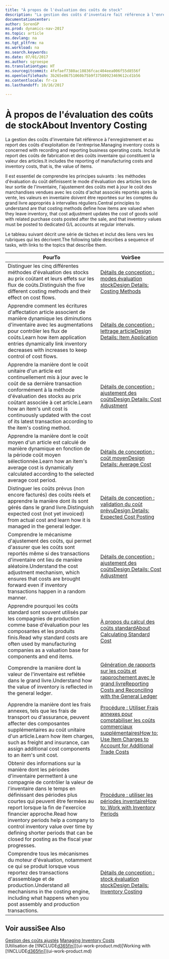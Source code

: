 ```yaml
---
title: "À propos de l'évaluation des coûts de stock"
description: "La gestion des coûts d'inventaire fait référence à l'enregistrement et au report des coûts d'exploitation de l'entreprise. Inclut le report des coûts de fabrication et des coûts inventaire qui constituent la valeur des articles."
documentationcenter: 
author: SorenGP
ms.prod: dynamics-nav-2017
ms.topic: article
ms.devlang: na
ms.tgt_pltfrm: na
ms.workload: na
ms.search.keywords: 
ms.date: 07/01/2017
ms.author: sgroespe
ms.translationtype: HT
ms.sourcegitcommit: 4fefaef7380ac10836fcac404eea006f55d8556f
ms.openlocfilehash: 3b265e86751060b75b9f37580923469612cd1b56
ms.contentlocale: fr-ca
ms.lasthandoff: 10/16/2017

---
```

# <a name="about-inventory-costing"></a><span data-ttu-id="6708c-104">À propos de l'évaluation des coûts de stock</span><span class="sxs-lookup"><span data-stu-id="6708c-104">About Inventory Costing</span></span>
<span data-ttu-id="6708c-105">La gestion des coûts d'inventaire fait référence à l'enregistrement et au report des coûts d'exploitation de l'entreprise.</span><span class="sxs-lookup"><span data-stu-id="6708c-105">Managing inventory costs is concerned with recording and reporting business operating costs.</span></span> <span data-ttu-id="6708c-106">Inclut le report des coûts de fabrication et des coûts inventaire qui constituent la valeur des articles.</span><span class="sxs-lookup"><span data-stu-id="6708c-106">It includes the reporting of manufacturing costs and inventory costs, that is, the value of items.</span></span>  

 <span data-ttu-id="6708c-107">Il est essentiel de comprendre les principes suivants : les méthodes d'évaluation du coût définissent le mode d'évaluation des articles lors de leur sortie de l'inventaire, l'ajustement des coûts met à jour le coût des marchandises vendues avec les coûts d'achat associés reportés après la vente, les valeurs en inventaire doivent être reportées sur les comptes du grand livre appropriés à intervalles réguliers.</span><span class="sxs-lookup"><span data-stu-id="6708c-107">Central principles to understand are that costing methods define how items are valued when they leave inventory, that cost adjustment updates the cost of goods sold with related purchase costs posted after the sale, and that inventory values must be posted to dedicated G/L accounts at regular intervals.</span></span>  

 <span data-ttu-id="6708c-108">Le tableau suivant décrit une série de tâches et inclut des liens vers les rubriques qui les décrivent.</span><span class="sxs-lookup"><span data-stu-id="6708c-108">The following table describes a sequence of tasks, with links to the topics that describe them.</span></span>   

|<span data-ttu-id="6708c-109">**Pour**</span><span class="sxs-lookup"><span data-stu-id="6708c-109">**To**</span></span>|<span data-ttu-id="6708c-110">**Voir**</span><span class="sxs-lookup"><span data-stu-id="6708c-110">**See**</span></span>|  
|------------|-------------|  
|<span data-ttu-id="6708c-111">Distinguer les cinq différentes méthodes d'évaluation des stocks au prix coûtant et leurs effets sur les flux de coûts.</span><span class="sxs-lookup"><span data-stu-id="6708c-111">Distinguish the five different costing methods and their effect on cost flows.</span></span>|[<span data-ttu-id="6708c-112">Détails de conception : modes évaluation stock</span><span class="sxs-lookup"><span data-stu-id="6708c-112">Design Details: Costing Methods</span></span>](design-details-costing-methods.md)|  
|<span data-ttu-id="6708c-113">Apprendre comment les écritures d'affectation article associent de manière dynamique les diminutions d'inventaire avec les augmentations pour contrôler les flux de coûts.</span><span class="sxs-lookup"><span data-stu-id="6708c-113">Learn how item application entries dynamically link inventory decreases with increases to keep control of cost flows.</span></span>|[<span data-ttu-id="6708c-114">Détails de conception : lettrage article</span><span class="sxs-lookup"><span data-stu-id="6708c-114">Design Details: Item Application</span></span>](design-details-item-application.md)|  
|<span data-ttu-id="6708c-115">Apprendre la manière dont le coût unitaire d'un article est continuellement mis à jour avec le coût de sa dernière transaction conformément à la méthode d'évaluation des stocks au prix coûtant associée à cet article.</span><span class="sxs-lookup"><span data-stu-id="6708c-115">Learn how an item's unit cost is continuously updated with the cost of its latest transaction according to the item's costing method.</span></span>|[<span data-ttu-id="6708c-116">Détails de conception : ajustement des coûts</span><span class="sxs-lookup"><span data-stu-id="6708c-116">Design Details: Cost Adjustment</span></span>](design-details-cost-adjustment.md)|  
|<span data-ttu-id="6708c-117">Apprendre la manière dont le coût moyen d'un article est calculé de manière dynamique en fonction de la période coût moyen sélectionnée.</span><span class="sxs-lookup"><span data-stu-id="6708c-117">Learn how an item's average cost is dynamically calculated according to the selected average cost period.</span></span>|[<span data-ttu-id="6708c-118">Détails de conception : coût moyen</span><span class="sxs-lookup"><span data-stu-id="6708c-118">Design Details: Average Cost</span></span>](design-details-average-cost.md)|  
|<span data-ttu-id="6708c-119">Distinguer les coûts prévus (non encore facturés) des coûts réels et apprendre la manière dont ils sont gérés dans le grand livre.</span><span class="sxs-lookup"><span data-stu-id="6708c-119">Distinguish expected cost (not yet invoiced) from actual cost and learn how it is managed in the general ledger.</span></span>|[<span data-ttu-id="6708c-120">Détails de conception : validation du coût prévu</span><span class="sxs-lookup"><span data-stu-id="6708c-120">Design Details: Expected Cost Posting</span></span>](design-details-expected-cost-posting.md)|  
|<span data-ttu-id="6708c-121">Comprendre le mécanisme d'ajustement des coûts, qui permet d'assurer que les coûts sont reportés même si des transactions d'inventaire ont lieu de manière aléatoire.</span><span class="sxs-lookup"><span data-stu-id="6708c-121">Understand the cost adjustment mechanism, which ensures that costs are brought forward even if inventory transactions happen in a random manner.</span></span>|[<span data-ttu-id="6708c-122">Détails de conception : ajustement des coûts</span><span class="sxs-lookup"><span data-stu-id="6708c-122">Design Details: Cost Adjustment</span></span>](design-details-cost-adjustment.md)|  
|<span data-ttu-id="6708c-123">Apprendre pourquoi les coûts standard sont souvent utilisés par les compagnies de production comme base d'évaluation pour les composantes et les produits finis.</span><span class="sxs-lookup"><span data-stu-id="6708c-123">Read why standard costs are often used by manufacturing companies as a valuation base for components and end items.</span></span>|[<span data-ttu-id="6708c-124">À propos du calcul des coûts standard</span><span class="sxs-lookup"><span data-stu-id="6708c-124">About Calculating Standard Cost</span></span>](finance-about-calculating-standard-cost.md)|  
|<span data-ttu-id="6708c-125">Comprendre la manière dont la valeur de l'inventaire est reflétée dans le grand livre.</span><span class="sxs-lookup"><span data-stu-id="6708c-125">Understand how the value of inventory is reflected in the general ledger.</span></span>|[<span data-ttu-id="6708c-126">Génération de rapports sur les coûts et rapprochement avec le grand livre</span><span class="sxs-lookup"><span data-stu-id="6708c-126">Reporting Costs and Reconciling with the General Ledger</span></span>](finance-report-costs-and-reconcile-with-the-general-ledger.md)|  
|<span data-ttu-id="6708c-127">Apprendre la manière dont les frais annexes, tels que les frais de transport ou d'assurance, peuvent affecter des composantes supplémentaires au coût unitaire d'un article.</span><span class="sxs-lookup"><span data-stu-id="6708c-127">Learn how item charges, such as freight and insurance, can assign additional cost components to an item's unit cost.</span></span>|[<span data-ttu-id="6708c-128">Procédure : Utiliser Frais annexes pour comptabiliser les coûts commerciaux supplémentaires</span><span class="sxs-lookup"><span data-stu-id="6708c-128">How to: Use Item Charges to Account for Additional Trade Costs</span></span>](payables-how-assign-item-charges.md)|  
|<span data-ttu-id="6708c-129">Obtenir des informations sur la manière dont les périodes d'inventaire permettent à une compagnie de contrôler la valeur de l'inventaire dans le temps en définissant des périodes plus courtes qui peuvent être fermées au report lorsque la fin de l'exercice financier approche.</span><span class="sxs-lookup"><span data-stu-id="6708c-129">Read how inventory periods help a company to control inventory value over time by defining shorter periods that can be closed for posting as the fiscal year progresses.</span></span>|[<span data-ttu-id="6708c-130">Procédure : utiliser les périodes inventaire</span><span class="sxs-lookup"><span data-stu-id="6708c-130">How to: Work with Inventory Periods</span></span>](finance-how-to-work-with-inventory-periods.md)|  
|<span data-ttu-id="6708c-131">Comprendre tous les mécanismes du moteur d'évaluation, notamment ce qui se produit lorsque vous reportez des transactions d'assemblage et de production.</span><span class="sxs-lookup"><span data-stu-id="6708c-131">Understand all mechanisms in the costing engine, including what happens when you post assembly and production transactions.</span></span>|[<span data-ttu-id="6708c-132">Détails de conception : stock évaluation stock</span><span class="sxs-lookup"><span data-stu-id="6708c-132">Design Details: Inventory Costing</span></span>](design-details-inventory-costing.md)|

## <a name="see-also"></a><span data-ttu-id="6708c-133">Voir aussi</span><span class="sxs-lookup"><span data-stu-id="6708c-133">See Also</span></span>
<span data-ttu-id="6708c-134">[Gestion des coûts ajustés](finance-manage-inventory-costs.md)  </span><span class="sxs-lookup"><span data-stu-id="6708c-134">[Managing Inventory Costs](finance-manage-inventory-costs.md)  </span></span>  
<span data-ttu-id="6708c-135">[Utilisation de [!INCLUDE[d365fin](includes/d365fin_md.md)]](ui-work-product.md)</span><span class="sxs-lookup"><span data-stu-id="6708c-135">[Working with [!INCLUDE[d365fin](includes/d365fin_md.md)]](ui-work-product.md)</span></span>

